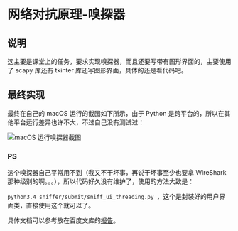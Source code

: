 # 网络对抗原理-嗅探器

## 说明

这主要是课堂上的任务，要求实现嗅探器，而且还要写带有图形界面的，主要使用了 scapy 库还有 tkinter 库还写图形界面，具体的还是看代码吧。

## 最终实现

最终在自己的 macOS 运行的截图如下所示，由于 Python 是跨平台的，所以在其他平台运行差异也许不大，不过自己没有测试过：

![macOS 运行嗅探器截图]()

### PS

这个嗅探器自己平常用不到（我又不干坏事，再说干坏事至少也要拿 WireShark 那种级别的啊。。。），所以代码好久没有维护了，使用的方法大致是：

`python3.4 sniffer/submit/sniff_ui_threading.py `，这个是封装好的用户界面类，直接使用这个就可以了。

具体文档可以参考放在百度文库的[报告](http://wenku.baidu.com/view/d364978c25c52cc58bd6befb)。

